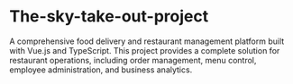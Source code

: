 # The-sky-take-out-project
A comprehensive food delivery and restaurant management platform built with Vue.js and TypeScript. This project provides a complete solution for restaurant operations, including order management, menu control, employee administration, and business analytics.
